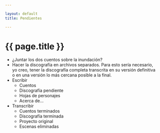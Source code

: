 ```yaml
---

layout: default
title: Pendientes

---
```


# {{ page.title }}

- ¿Juntar los dos cuentos sobre la inundación?
- Hacer la discografía en archivos separados. Para esto sería necesario, yo creo, tener la discografía completa transcrita en su versión definitiva o en una versión lo más cercana posible a la final.
- Escribir
	- Cuentos
	- Discografía pendiente
	- Hojas de personajes
	- Acerca de...
- Transcribir
	- Cuentos terminados
	- Discografía terminada
	- Proyecto original
	- Escenas eliminadas
